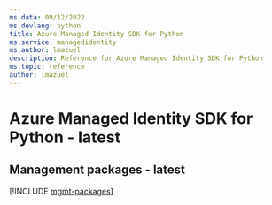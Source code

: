 ```yaml
---
ms.data: 09/12/2022
ms.devlang: python
title: Azure Managed Identity SDK for Python
ms.service: managedidentity
ms.author: lmazuel
description: Reference for Azure Managed Identity SDK for Python
ms.topic: reference
author: lmazuel
---
```

# Azure Managed Identity SDK for Python - latest

## Management packages - latest
[!INCLUDE [mgmt-packages](managed-identity-mgmt-index.md)]